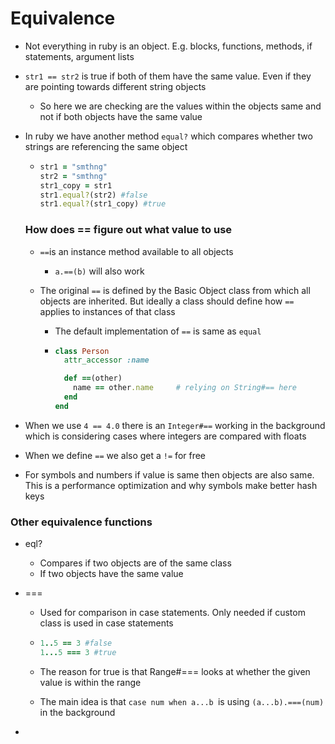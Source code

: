 # Equivalence

- Not everything in ruby is an object. E.g. blocks, functions, methods, if statements, argument lists

- `str1 == str2` is true if both of them have the same value. Even if they are pointing towards different string objects

  - So here we are checking are the values within the objects same and not if both objects have the same value

- In ruby we have another method `equal?` which compares whether two strings are referencing the same object

  - ```ruby
    str1 = "smthng"
    str2 = "smthng"
    str1_copy = str1
    str1.equal?(str2) #false
    str1.equal?(str1_copy) #true
    ```

  ### How does == figure out what value to use

  - `==`is an instance method available to all objects

    - `a.==(b)` will also work

  - The original `==` is defined by the Basic Object class from which all objects are inherited. But ideally a class should define how `==` applies to instances of that class

    - The default implementation of `==` is same as `equal`

    - ```ruby
      class Person
        attr_accessor :name
      
        def ==(other)
          name == other.name     # relying on String#== here
        end
      end
      ```

- When we use `4 == 4.0` there is an `Integer#==` working in the background which is considering cases where integers are compared with floats

- When we define `==` we also get a `!=` for free

- For symbols and numbers if value is same then objects are also same. This is a performance optimization and why symbols make better hash keys

### Other equivalence functions

- eql?

  - Compares if two objects are of the same class
  - If two objects have the same value

- ===

  - Used for comparison in case statements. Only needed if custom class is used in case statements

  - ```ruby
    1..5 == 3 #false
    1...5 === 3 #true
    ```

  - The reason for true is that Range#=== looks at whether the given value is within the range

  - The main idea is that `case num when a...b `is using `(a...b).===(num)` in the background

- 

